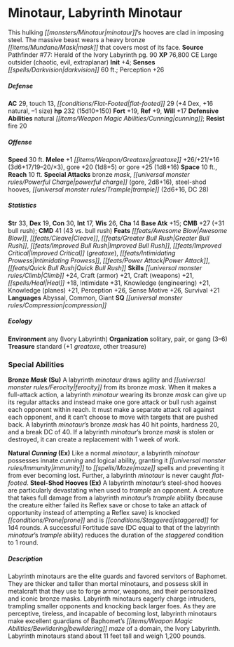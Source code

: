 ﻿---
cssclass: [monsters]
title1: Minotaur, Labyrinth Minotaur
desc_short: This hulking minotaur's hooves are clad in imposing steel. The massive
  beast wears a heavy bronze mask that covers most of its face.
title2: Labyrinth Minotaur
CR: 16
sources:
- name: 'Pathfinder #77: Herald of the Ivory Labyrinth'
  page: 90
  link: http://paizo.com/products/btpy92lh?Pathfinder-Adventure-Path-77-Herald-of-the-Ivory-Labyrinth
XP: 76800
alignment: CE
size: Large
type: outsider
subtypes:
- chaotic
- evil
- extraplanar
initiative:
  bonus: 4
senses:
  darkvision: 60
AC:
  AC: 29
  touch: 13
  flat_footed: 29
  components:
    dex: 4
    natural: 16
    size: -1
HP:
  HP: 232
  long: 15d10+150
saves:
  fort: 19
  ref: 9
  will: 17
defensive_abilities:
- natural cunning
resistances:
  fire: 20
speeds:
  base: 30
attacks:
  melee:
  - - text: +1 greataxe +26/+21/+16 (3d6+17/19-20/×3)
      entries:
      - - damage: 3d6+17
          crit_range: 19-20
          crit_multiplier: 3
      attack: +1 greataxe
      bonus:
      - 26
      - 21
      - 16
    - text: gore +20 (1d8+5)
      entries:
      - - damage: 1d8+5
      attack: gore
      bonus:
      - 20
  - - text: gore +25 (1d8+16)
      entries:
      - - damage: 1d8+16
      attack: gore
      bonus:
      - 25
  special:
  - bronze mask
  - powerful charge (gore, 2d8+16)
  - steel-shod hooves
  - trample (2d6+16, DC 28)
space: 10
reach: 10
ability_scores:
  STR: 33
  DEX: 19
  CON: 30
  INT: 17
  WIS: 26
  CHA: 14
BAB: 15
CMB: 27
CMB_other: +31 bull rush
CMD: 41
CMD_other: 43 vs. bull rush
feats:
- name: Awesome Blow
- name: Cleave
- name: Greater Bull Rush
- name: Improved Bull Rush
- name: Improved Critical (greataxe)
- name: Intimidating Prowess
- name: Power Attack
- superscripts:
  - UC
  name: Quick Bull Rush
skills:
  Climb: 24
  Craft (armor): 21
  Craft (weapons): 21
  Heal: 18
  Intimidate: 31
  Knowledge (engineering): 21
  Knowledge (planes): 21
  Perception: 26
  Sense Motive: 26
  Survival: 21
languages:
- Abyssal
- Common
- Giant
special_qualities:
- compression
ecology:
  environment: any (Ivory Labyrinth)
  organization: solitary, pair, or gang (3-6)
  treasure_type: standard
  treasure:
  - +1 greataxe
  - other treasure
special_abilities:
  Bronze Mask (Su): A labyrinth minotaur draws agility and ferocity from its bronze
    mask. When it makes a full-attack action, a labyrinth minotaur wearing its bronze
    mask can give up its regular attacks and instead make one gore attack or bull
    rush against each opponent within reach. It must make a separate attack roll against
    each opponent, and it can't choose to move with targets that are pushed back.
    A labyrinth minotaur's bronze mask has 40 hit points, hardness 20, and a break
    DC of 40. If a labyrinth minotaur's bronze mask is stolen or destroyed, it can
    create a replacement with 1 week of work.
  Natural Cunning (Ex): Like a normal minotaur, a labyrinth minotaur possesses innate
    cunning and logical ability, granting it immunity to maze spells and preventing
    it from ever becoming lost. Further, a labyrinth minotaur is never caught flat-footed.
  Steel-Shod Hooves (Ex): A labyrinth minotaur's steel-shod hooves are particularly
    devastating when used to trample an opponent. A creature that takes full damage
    from a labyrinth minotaur's trample ability (because the creature either failed
    its Reflex save or chose to take an attack of opportunity instead of attempting
    a Reflex save) is knocked prone and is staggered for 1d4 rounds. A successful
    Fortitude save (DC equal to that of the labyrinth minotaur's trample ability)
    reduces the duration of the staggered condition to 1 round.
desc_long: Labyrinth minotaurs are the elite guards and favored servitors of Baphomet.
  They are thicker and taller than mortal minotaurs, and possess skill in metalcraft
  that they use to forge armor, weapons, and their personalized and iconic bronze
  masks. Labyrinth minotaurs eagerly charge intruders, trampling smaller opponents
  and knocking back larger foes. As they are perceptive, tireless, and incapable of
  becoming lost, labyrinth minotaurs make excellent guardians of Baphomet's bewildering
  maze of a domain, the Ivory Labyrinth. Labyrinth minotaurs stand about 11 feet tall
  and weigh 1,200 pounds.

---

# Minotaur, Labyrinth Minotaur
This hulking _[[monsters/Minotaur|minotaur]]_’s hooves are clad in imposing steel. The massive beast wears a heavy bronze _[[items/Mundane/Mask|mask]]_ that covers most of its face.
**Source** Pathfinder #77: Herald of the Ivory Labyrinth pg. 90
**XP** 76,800
CE Large outsider (chaotic, evil, extraplanar)
**Init** +4; **Senses** _[[spells/Darkvision|darkvision]]_ 60 ft.; Perception +26

##### Defense

**AC** 29, touch 13, _[[conditions/Flat-Footed|flat-footed]]_ 29 (+4 Dex, +16 natural, –1 size)
**hp** 232 (15d10+150)
**Fort** +19, **Ref** +9, **Will** +17
**Defensive Abilities** natural _[[items/Weapon Magic Abilities/Cunning|cunning]]_; **Resist** fire 20

##### Offense
**Speed** 30 ft.
**Melee** +1 _[[items/Weapon/Greataxe|greataxe]]_ +26/+21/+16 (3d6+17/19–20/×3), gore +20 (1d8+5) or gore +25 (1d8+16)
**Space** 10 ft., **Reach** 10 ft.
**Special Attacks** bronze _mask_, _[[universal monster rules/Powerful Charge|powerful charge]]_ (gore, 2d8+16), steel-shod hooves, _[[universal monster rules/Trample|trample]]_ (2d6+16, DC 28)

##### Statistics
**Str** 33, **Dex** 19, **Con** 30, **Int** 17, **Wis** 26, **Cha** 14
**Base Atk** +15; **CMB** +27 (+31 bull rush); **CMD** 41 (43 vs. bull rush)
**Feats** _[[feats/Awesome Blow|Awesome Blow]]_, _[[feats/Cleave|Cleave]]_, _[[feats/Greater Bull Rush|Greater Bull Rush]]_, _[[feats/Improved Bull Rush|Improved Bull Rush]]_, _[[feats/Improved Critical|Improved Critical]]_ (_greataxe_), _[[feats/Intimidating Prowess|Intimidating Prowess]]_, _[[feats/Power Attack|Power Attack]]_, _[[feats/Quick Bull Rush|Quick Bull Rush]]_
**Skills** _[[universal monster rules/Climb|Climb]]_ +24, Craft (armor) +21, Craft (weapons) +21, _[[spells/Heal|Heal]]_ +18, Intimidate +31, Knowledge (engineering) +21, Knowledge (planes) +21, Perception +26, Sense Motive +26, Survival +21
**Languages** Abyssal, Common, Giant
**SQ** _[[universal monster rules/Compression|compression]]_

##### Ecology

**Environment** any (Ivory Labyrinth)
**Organization** solitary, pair, or gang (3–6)
**Treasure** standard (+1 _greataxe_, other treasure)

### Special Abilities

**Bronze _Mask_ (Su)** A labyrinth _minotaur_ draws agility and _[[universal monster rules/Ferocity|ferocity]]_ from its bronze _mask_. When it makes a full-attack action, a labyrinth _minotaur_ wearing its bronze _mask_ can give up its regular attacks and instead make one gore attack or bull rush against each opponent within reach. It must make a separate attack roll against each opponent, and it can’t choose to move with targets that are pushed back. A labyrinth _minotaur_’s bronze _mask_ has 40 hit points, hardness 20, and a break DC of 40. If a labyrinth _minotaur_’s bronze _mask_ is stolen or destroyed, it can create a replacement with 1 week of work.

**Natural _Cunning_ (Ex)** Like a normal _minotaur_, a labyrinth _minotaur_ possesses innate _cunning_ and logical ability, granting it _[[universal monster rules/Immunity|immunity]]_ to _[[spells/Maze|maze]]_ spells and preventing it from ever becoming lost. Further, a labyrinth _minotaur_ is never caught _flat-footed_.
**Steel-Shod Hooves (Ex)** A labyrinth _minotaur_’s steel-shod hooves are particularly devastating when used to _trample_ an opponent. A creature that takes full damage from a labyrinth _minotaur_’s _trample_ ability (because the creature either failed its Reflex save or chose to take an attack of opportunity instead of attempting a Reflex save) is knocked _[[conditions/Prone|prone]]_ and is _[[conditions/Staggered|staggered]]_ for 1d4 rounds. A successful Fortitude save (DC equal to that of the labyrinth _minotaur_’s _trample_ ability) reduces the duration of the _staggered_ condition to 1 round.

##### Description

Labyrinth minotaurs are the elite guards and favored servitors of Baphomet. They are thicker and taller than mortal minotaurs, and possess skill in metalcraft that they use to forge armor, weapons, and their personalized and iconic bronze masks. Labyrinth minotaurs eagerly charge intruders, trampling smaller opponents and knocking back larger foes. As they are perceptive, tireless, and incapable of becoming lost, labyrinth minotaurs make excellent guardians of Baphomet’s _[[items/Weapon Magic Abilities/Bewildering|bewildering]]_ _maze_ of a domain, the Ivory Labyrinth. Labyrinth minotaurs stand about 11 feet tall and weigh 1,200 pounds.